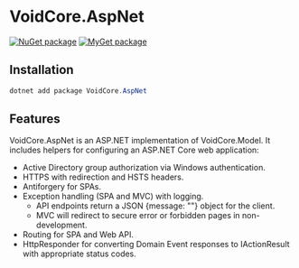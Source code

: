 # VoidCore.AspNet

[![NuGet package](https://img.shields.io/nuget/v/VoidCore.AspNet.svg?style=flat-square)](https://www.nuget.org/packages/VoidCore.AspNet/)
[![MyGet package](https://img.shields.io/myget/voidcoredev/vpre/VoidCore.AspNet.svg?label=myget&style=flat-square)](https://www.myget.org/feed/voidcoredev/package/nuget/VoidCore.AspNet)

## Installation

```powerShell
dotnet add package VoidCore.AspNet
```

## Features

VoidCore.AspNet is an ASP.NET implementation of VoidCore.Model. It includes helpers for configuring an ASP.NET Core web application:

* Active Directory group authorization via Windows authentication.
* HTTPS with redirection and HSTS headers.
* Antiforgery for SPAs.
* Exception handling (SPA and MVC) with logging.
  * API endpoints return a JSON {message: ""} object for the client.
  * MVC will redirect to secure error or forbidden pages in non-development.
* Routing for SPA and Web API.
* HttpResponder for converting Domain Event responses to IActionResult with appropriate status codes.
